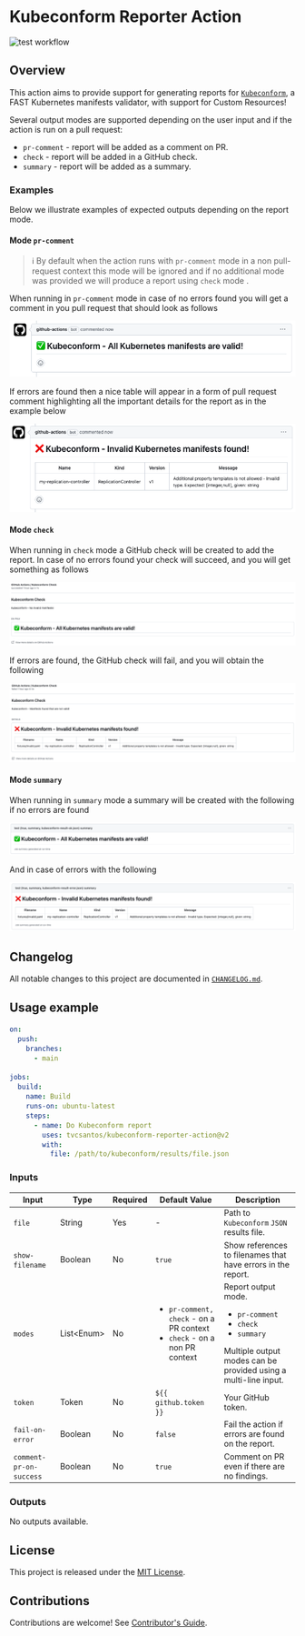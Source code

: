 [kubeconform]: https://github.com/yannh/kubeconform
[test-badge]: https://github.com/tvcsantos/kubeconform-reporter-action/actions/workflows/test.yml/badge.svg

# Kubeconform Reporter Action

![test workflow][test-badge]

## Overview

This action aims to provide support for generating reports for  [`Kubeconform`][kubeconform], a FAST Kubernetes
manifests validator, with support for Custom Resources!

Several output modes are supported depending on the user input and if the action is run on a pull request:
- `pr-comment` - report will be added as a comment on PR.
- `check` - report will be added in a GitHub check.
- `summary` - report will be added as a summary.

### Examples

Below we illustrate examples of expected outputs depending on the report mode.

#### Mode `pr-comment`

> ℹ️ By default when the action runs with `pr-comment` mode in a non pull-request context this mode will be ignored and
> if no additional mode was provided we will produce a report using `check` mode .

When running in `pr-comment` mode in case of no errors found you will get a comment in you pull request that should look
as follows

![pr-comment-ok](docs/images/pr_comment_ok_example.png)

If errors are found then a nice table will appear in a form of pull request comment highlighting all the important
details for the report as in the example below

![pr-comment-error](docs/images/pr_comment_error_example.png)

#### Mode `check`

When running in `check` mode a GitHub check will be created to add the report. In case of no errors found your check
will succeed, and you will get something as follows

![check-ok](docs/images/check_ok_example.png)

If errors are found, the GitHub check will fail, and you will obtain the following

![check-error](docs/images/check_error_example.png)

#### Mode `summary`

When running in `summary` mode a summary will be created with the following if no errors are found

![summary-ok](docs/images/summary_ok_example.png)

And in case of errors with the following

![summary-error](docs/images/summary_error_example.png)

## Changelog

All notable changes to this project are documented in [`CHANGELOG.md`](CHANGELOG.md).

## Usage example

```yaml
on:
  push:
    branches:
      - main

jobs:
  build:
    name: Build 
    runs-on: ubuntu-latest
    steps:
      - name: Do Kubeconform report
        uses: tvcsantos/kubeconform-reporter-action@v2
        with:
          file: /path/to/kubeconform/results/file.json
```

### Inputs

| Input                   | Type         | Required | Default Value                                                                                 | Description                                                                                                                                         |
|-------------------------|--------------|----------|-----------------------------------------------------------------------------------------------|-----------------------------------------------------------------------------------------------------------------------------------------------------|
| `file`                  | String       | Yes      | -                                                                                             | Path to `Kubeconform` `JSON` results file.                                                                                                          |
| `show-filename`         | Boolean      | No       | `true`                                                                                        | Show references to filenames that have errors in the report.                                                                                        |
| `modes`                 | List\<Enum\> | No       | <ul><li>`pr-comment, check` - on a PR context</li><li>`check` - on a non PR context</li></ul> | Report output mode. <ul><li>`pr-comment`</li><li>`check`</li><li>`summary`</li></ul>Multiple output modes can be provided using a multi-line input. |
| `token`                 | Token        | No       | `${{ github.token }}`                                                                         | Your GitHub token.                                                                                                                                  |
| `fail-on-error`         | Boolean      | No       | `false`                                                                                       | Fail the action if errors are found on the report.                                                                                                  |
| `comment-pr-on-success` | Boolean      | No       | `true`                                                                                        | Comment on PR even if there are no findings.                                                                                                        |

### Outputs

No outputs available.

## License

This project is released under the [MIT License](LICENSE.md).

## Contributions

Contributions are welcome! See [Contributor's Guide](CONTRIBUTING.md).
